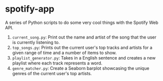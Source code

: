 # spotify-app
A series of Python scripts to do some very cool things with the Spotify Web API.
1. `current_song.py`: Print out the name and artist of the song that the user is currently listening to.
2. `top_songs.py`: Prints out the current user's top tracks and artists for a given range of time and a number of items to show.
3. `playlist_generator.py`: Takes in a English sentence and creates a new playlist where each track represents a word.
4. `genre_matcher.py`: Create a Seaborn barplot showcasing the unique genres of the current user's top artists.
